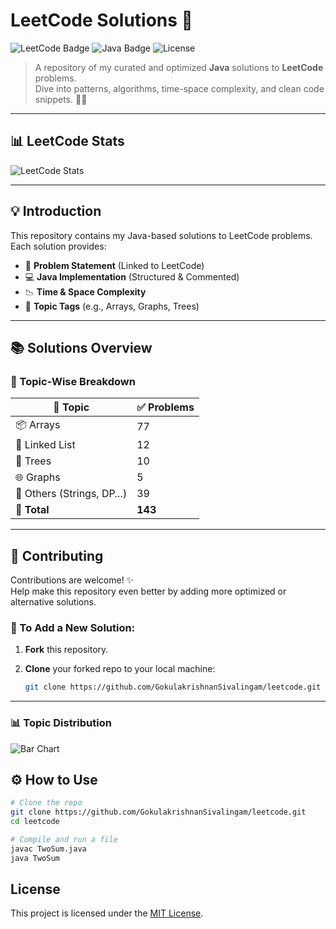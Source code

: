 # LeetCode Solutions 🚀

![LeetCode Badge](https://img.shields.io/badge/LeetCode-000?style=for-the-badge&logo=leetcode&logoColor=yellow)
![Java Badge](https://img.shields.io/badge/Java-000?style=for-the-badge&logo=java&logoColor=red)
![License](https://img.shields.io/github/license/GokulakrishnanSivalingam/leetcode?style=for-the-badge)

> A repository of my curated and optimized **Java** solutions to **LeetCode** problems.  
> Dive into patterns, algorithms, time-space complexity, and clean code snippets. 👨‍💻

---

## 📊 LeetCode Stats

![LeetCode Stats](https://leetcard.jacoblin.cool/Gokula_krishnan_007?theme=nord&font=changa&ext=activity)

---

## 💡 Introduction

This repository contains my Java-based solutions to LeetCode problems. Each solution provides:

- 🧠 **Problem Statement** (Linked to LeetCode)
- 💻 **Java Implementation** (Structured & Commented)
- 📉 **Time & Space Complexity**
- 🧩 **Topic Tags** (e.g., Arrays, Graphs, Trees)

---

## 📚 Solutions Overview

### 📑 Topic-Wise Breakdown

| 🧠 Topic                  | ✅ Problems |
|--------------------------|-------------|
| 📦 Arrays                | 77          |
| 🔗 Linked List           | 12          |
| 🌳 Trees                 | 10          |
| 🌐 Graphs                | 5           |
| 🧮 Others (Strings, DP…) | 39          |
| **🧾 Total**             | **143**     |

---
## 🤝 Contributing

Contributions are welcome! ✨  
Help make this repository even better by adding more optimized or alternative solutions.

### 📝 To Add a New Solution:

1. **Fork** this repository.

2. **Clone** your forked repo to your local machine:
   ```bash
   git clone https://github.com/GokulakrishnanSivalingam/leetcode.git

---

### 📊 Topic Distribution

![Bar Chart](https://quickchart.io/chart?c=%7Btype%3A%22bar%22%2Cdata%3A%7Blabels%3A%5B%22Arrays%22%2C%22Linked%20List%22%2C%22Trees%22%2C%22Graphs%22%2C%22Others%22%5D%2Cdatasets%3A%5B%7Blabel%3A%22Problems%22%2Cdata%3A%5B77%2C12%2C10%2C5%2C39%5D%2CbackgroundColor%3A%5B%22%23f39c12%22%2C%22%238e44ad%22%2C%22%232ecc71%22%2C%22%231abc9c%22%2C%22%23e74c3c%22%5D%7D%5D%7D%2Coptions%3A%7Bplugins%3A%7Blegend%3A%7Bdisplay%3Afalse%7D%7D%2Ctitle%3A%7Bdisplay%3Atrue%2Ctext%3A%22LeetCode%20Topic%20Distribution%20-%20Bar%20Chart%22%7D%7D%7D)


## ⚙️ How to Use

```bash
# Clone the repo
git clone https://github.com/GokulakrishnanSivalingam/leetcode.git
cd leetcode

# Compile and run a file
javac TwoSum.java
java TwoSum
```
## License

This project is licensed under the [MIT License](LICENSE).
